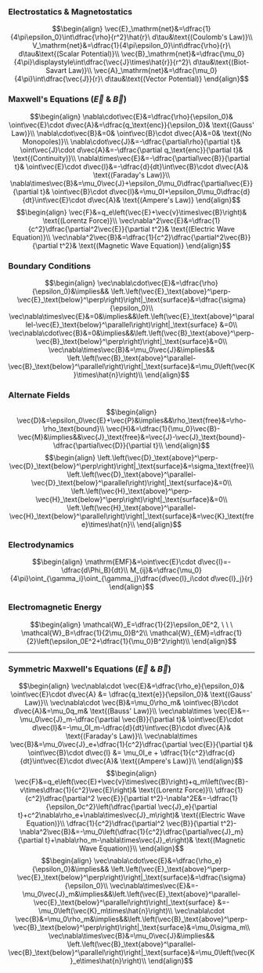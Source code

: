 ### Electrostatics & Magnetostatics
$$\begin{align}
\vec{E}_\mathrm{net}&=\dfrac{1}{4\pi\epsilon_0}\int\dfrac{\rho}{r^2}\hat{r}\ d\tau&\text{(Coulomb's Law)}\\
V_\mathrm{net}&=\dfrac{1}{4\pi\epsilon_0}\int\dfrac{\rho}{r}\ d\tau&\text{(Scalar Potential)}\\
\vec{B}_\mathrm{net}&=\dfrac{\mu_0}{4\pi}\displaystyle\int\dfrac{\vec{J}\times\hat{r}}{r^2}\ d\tau&\text{(Biot-Savart Law)}\\
\vec{A}_\mathrm{net}&=\dfrac{\mu_0}{4\pi}\int\dfrac{\vec{J}}{r}\ d\tau&\text{(Vector Potential)}
\end{align}$$
### Maxwell's Equations $\left(\vec{E}\ \&\ \vec{B}\right)$
$$\begin{align}
\nabla\cdot\vec{E}&=\dfrac{\rho}{\epsilon_0}&
\oint\vec{E}\cdot d\vec{A}&=\dfrac{q_\text{enc}}{\epsilon_0}&
\text{(Gauss' Law)}\\
\nabla\cdot\vec{B}&=0&
\oint\vec{B}\cdot d\vec{A}&=0&
\text{(No Monopoles)}\\
\nabla\cdot\vec{J}&=-\dfrac{\partial\rho}{\partial t}&
\oint\vec{J}\cdot d\vec{A}&=-\dfrac{\partial q_\text{enc}}{\partial t}&
\text{(Continuity)}\\
\nabla\times\vec{E}&=-\dfrac{\partial\vec{B}}{\partial t}&
\oint\vec{E}\cdot d\vec{l}&=-\dfrac{d}{dt}\int\vec{B}\cdot d\vec{A}&
\text{(Faraday's Law)}\\
\nabla\times\vec{B}&=\mu_0\vec{J}+\epsilon_0\mu_0\dfrac{\partial\vec{E}}{\partial t}&
\oint\vec{B}\cdot d\vec{l}&=\mu_0I+\epsilon_0\mu_0\dfrac{d}{dt}\int\vec{E}\cdot d\vec{A}&
\text{(Ampere's Law)}
\end{align}$$
$$\begin{align}
\vec{F}&=q_e\left(\vec{E}+\vec{v}\times\vec{B}\right)&
\text{(Lorentz Force)}\\
\vec\nabla^2\vec{E}&=\dfrac{1}{c^2}\dfrac{\partial^2\vec{E}}{\partial t^2}&
\text{(Electric Wave Equation)}\\
\vec\nabla^2\vec{B}&=\dfrac{1}{c^2}\dfrac{\partial^2\vec{B}}{\partial t^2}&
\text{(Magnetic Wave Equation)}
\end{align}$$
### Boundary Conditions
$$\begin{align}
\vec\nabla\cdot\vec{E}&=\dfrac{\rho}{\epsilon_0}&\implies&& \left.\left(\vec{E}_\text{above}^\perp-\vec{E}_\text{below}^\perp\right)\right|_\text{surface}&=\dfrac{\sigma}{\epsilon_0}\\
\vec\nabla\times\vec{E}&=0&\implies&&\left.\left(\vec{E}_\text{above}^\parallel-\vec{E}_\text{below}^\parallel\right)\right|_\text{surface} &=0\\
\vec\nabla\cdot\vec{B}&=0&\implies&&\left.\left(\vec{B}_\text{above}^\perp-\vec{B}_\text{below}^\perp\right)\right|_\text{surface}&=0\\
\vec\nabla\times\vec{B}&=\mu_0\vec{J}&\implies&& \left.\left(\vec{B}_\text{above}^\parallel-\vec{B}_\text{below}^\parallel\right)\right|_\text{surface}&=\mu_0\left(\vec{K}\times\hat{n}\right)\\
\end{align}$$
### Alternate Fields
$$\begin{align}
\vec{D}&=\epsilon_0\vec{E}+\vec{P}&\implies&&\rho_\text{free}&=\rho-\rho_\text{bound}\\
\vec{H}&=\dfrac{1}{\mu_0}\vec{B}-\vec{M}&\implies&&\vec{J}_\text{free}&=\vec{J}-\vec{J}_\text{bound}-\dfrac{\partial\vec{D}}{\partial t}\\
\end{align}$$
$$\begin{align}
\left.\left(\vec{D}_\text{above}^\perp-\vec{D}_\text{below}^\perp\right)\right|_\text{surface}&=\sigma_\text{free}\\
\left.\left(\vec{D}_\text{above}^\parallel-\vec{D}_\text{below}^\parallel\right)\right|_\text{surface}&=0\\
\left.\left(\vec{H}_\text{above}^\perp-\vec{H}_\text{below}^\perp\right)\right|_\text{surface}&=0\\
\left.\left(\vec{H}_\text{above}^\parallel-\vec{H}_\text{below}^\parallel\right)\right|_\text{surface}&=\vec{K}_\text{free}\times\hat{n}\\
\end{align}$$
### Electrodynamics
$$\begin{align}
\mathrm{EMF}&=\oint\vec{E}\cdot d\vec{l}=-\dfrac{d\Phi_B}{dt}\\
M_{ij}&=\dfrac{\mu_0}{4\pi}\oint_{\gamma_i}\oint_{\gamma_j}\dfrac{d\vec{l}_i\cdot d\vec{l}_j}{r}
\end{align}$$
### Electromagnetic Energy
$$\begin{align}
\mathcal{W}_E=\dfrac{1}{2}\epsilon_0E^2, \ \ \ \mathcal{W}_B=\dfrac{1}{2\mu_0}B^2\\
\mathcal{W}_{EM}=\dfrac{1}{2}\left(\epsilon_0E^2+\dfrac{1}{\mu_0}B^2\right)\\
\end{align}$$











---
### Symmetric Maxwell's Equations ($\vec{E}$ & $\vec{B}$)
$$\begin{align}
\vec\nabla\cdot \vec{E}&=\dfrac{\rho_e}{\epsilon_0}&
\oint\vec{E}\cdot d\vec{A} &= \dfrac{q_\text{e}}{\epsilon_0}&
\text{(Gauss' Law)}\\
\vec\nabla\cdot \vec{B}&=\mu_0\rho_m&
\oint\vec{B}\cdot d\vec{A}&=\mu_0q_m&
\text{(Bauss' Law)}\\
\vec\nabla\times \vec{E}&=-\mu_0\vec{J}_m-\dfrac{\partial \vec{B}}{\partial t}&
\oint\vec{E}\cdot d\vec{l}&=-\mu_0I_m-\dfrac{d}{dt}\int\vec{B}\cdot d\vec{A}&
\text{(Faraday's Law)}\\
\vec\nabla\times \vec{B}&=\mu_0\vec{J}_e+\dfrac{1}{c^2}\dfrac{\partial \vec{E}}{\partial t}&
\oint\vec{B}\cdot d\vec{l} &= \mu_0I_e + \dfrac{1}{c^2}\dfrac{d}{dt}\int\vec{E}\cdot d\vec{A}&
\text{(Ampere's Law)}\\
\end{align}$$
$$\begin{align}
\vec{F}&=q_e\left(\vec{E}+\vec{v}\times\vec{B}\right)+q_m\left(\vec{B}-v\times\dfrac{1}{c^2}\vec{E}\right)&
\text{(Lorentz Force)}\\
\dfrac{1}{c^2}\dfrac{\partial^2 \vec{E}}{\partial t^2}-\nabla^2E&=-\dfrac{1}{\epsilon_0c^2}\left(\dfrac{\partial \vec{J}_e}{\partial t}+c^2\nabla\rho_e+\nabla\times\vec{J}_m\right)&
\text{(Electric Wave Equation)}\\
\dfrac{1}{c^2}\dfrac{\partial^2 \vec{B}}{\partial t^2}-\nabla^2\vec{B}&=-\mu_0\left(\dfrac{1}{c^2}\dfrac{\partial\vec{J}_m}{\partial t}+\nabla\rho_m-\nabla\times\vec{J}_e\right)&
\text{(Magnetic Wave Equation)}\\
\end{align}$$
$$\begin{align}
\vec\nabla\cdot\vec{E}&=\dfrac{\rho_e}{\epsilon_0}&\implies&& \left.\left(\vec{E}_\text{above}^\perp-\vec{E}_\text{below}^\perp\right)\right|_\text{surface}&=\dfrac{\sigma}{\epsilon_0}\\
\vec\nabla\times\vec{E}&=-\mu_0\vec{J}_m&\implies&&\left.\left(\vec{E}_\text{above}^\parallel-\vec{E}_\text{below}^\parallel\right)\right|_\text{surface} &=-\mu_0\left(\vec{K}_m\times\hat{n}\right)\\
\vec\nabla\cdot \vec{B}&=\mu_0\rho_m&\implies&&\left.\left(\vec{B}_\text{above}^\perp-\vec{B}_\text{below}^\perp\right)\right|_\text{surface}&=\mu_0\sigma_m\\
\vec\nabla\times\vec{B}&=\mu_0\vec{J}&\implies&& \left.\left(\vec{B}_\text{above}^\parallel-\vec{B}_\text{below}^\parallel\right)\right|_\text{surface}&=\mu_0\left(\vec{K}_e\times\hat{n}\right)\\
\end{align}$$

